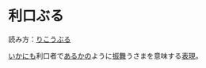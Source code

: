 # 利口ぶる
読み方：[りこうぶる](https://www.weblio.jp/content/%E3%82%8A%E3%81%93%E3%81%86%E3%81%B6%E3%82%8B "りこうぶるの意味")  
  
[いかにも](https://www.weblio.jp/content/%E3%81%84%E3%81%8B%E3%81%AB%E3%82%82 "いかにもの意味")利口者で[あるかの](https://www.weblio.jp/content/%E3%81%82%E3%82%8B%E3%81%8B%E3%81%AE "あるかのの意味")ように[振舞](https://www.weblio.jp/content/%E6%8C%AF%E8%88%9E "振舞の意味")うさまを意味する[表現](https://www.weblio.jp/content/%E8%A1%A8%E7%8F%BE "表現の意味")。